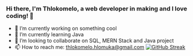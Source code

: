 ### Hi there, I'm Thlokomelo, a web developer in making and I love coding! 👋

- 🔭 I’m currently working on something cool
- 🌱 I’m currently learning Java
- 👯 I’m looking to collaborate on SQL, MERN Stack and Java project
- 📫 How to reach me: thlokomelo.hlomuka@gmail.com
[![GitHub Streak](https://github-readme-streak-stats.herokuapp.com/?user=Thlokomelo)](https://git.io/streak-stats)
